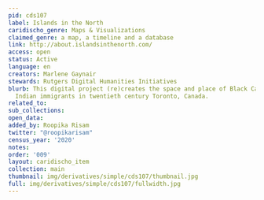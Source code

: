 ```yaml
---
pid: cds107
label: Islands in the North
caridischo_genre: Maps & Visualizations
claimed_genre: a map, a timeline and a database
link: http://about.islandsinthenorth.com/
access: open
status: Active
language: en
creators: Marlene Gaynair
stewards: Rutgers Digital Humanities Initiatives
blurb: This digital project (re)creates the space and place of Black Canadian/West
  Indian immigrants in twentieth century Toronto, Canada.
related_to:
sub_collections:
open_data:
added_by: Roopika Risam
twitter: "@roopikarisam"
census_year: '2020'
notes:
order: '009'
layout: caridischo_item
collection: main
thumbnail: img/derivatives/simple/cds107/thumbnail.jpg
full: img/derivatives/simple/cds107/fullwidth.jpg
---
```

